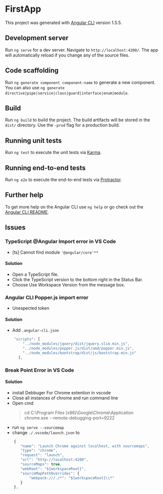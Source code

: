 # FirstApp

This project was generated with [Angular CLI](https://github.com/angular/angular-cli) version 1.5.5.

## Development server

Run `ng serve` for a dev server. Navigate to `http://localhost:4200/`. The app will automatically reload if you change any of the source files.

## Code scaffolding

Run `ng generate component component-name` to generate a new component. You can also use `ng generate directive|pipe|service|class|guard|interface|enum|module`.

## Build

Run `ng build` to build the project. The build artifacts will be stored in the `dist/` directory. Use the `-prod` flag for a production build.

## Running unit tests

Run `ng test` to execute the unit tests via [Karma](https://karma-runner.github.io).

## Running end-to-end tests

Run `ng e2e` to execute the end-to-end tests via [Protractor](http://www.protractortest.org/).

## Further help

To get more help on the Angular CLI use `ng help` or go check out the [Angular CLI README](https://github.com/angular/angular-cli/blob/master/README.md).

## Issues

### TypeScript @Angular Import error in VS Code
* [ts] Cannot find module `'@angular/core'**`

#### Solution
* Open a TypeScript file.
* Click the TypeScript version to the bottom right in the Status Bar.
* Choose Use Workspace Version from the message box.

### Angular CLI Popper.js import error
* Unespected token

#### Solution
* Add `.angular-cli.json`
```javascript
    "scripts": [
        "../node_modules/jquery/dist/jquery.slim.min.js",
        "../node_modules/popper.js/dist/umd/popper.min.js",
        "../node_modules/bootstrap/dist/js/bootstrap.min.js"   
      ],
```

### Break Point Error in VS Code

#### Solution
* install Debbuger For Chrome extention in vscode
* Close all instances of chrome and run command line
* Open cmd
    > cd C:\Program Files (x86)\Google\Chrome\Application\
    > chrome.exe --remote-debugging-port=9222
* run `ng serve --sourcemap`
* change `./.vscode/launch.json` to
```javascript
    {
       "name": "Launch Chrome against localhost, with sourcemaps",
       "type": "chrome",
       "request": "launch",
       "url": "http://localhost:4200",
       "sourceMaps": true,
       "webRoot": "${workspaceRoot}",
       "sourceMapPathOverrides": {
           "webpack:///./*": "${workspaceRoot}\\*"
       }
    },
```
